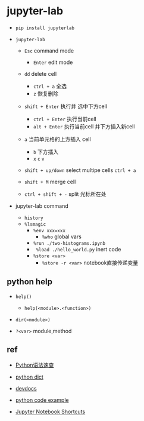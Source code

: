 # jupyter-lab
+ `pip install jupyterlab`
+ `jupyter-lab`
    + `Esc` command mode
        + `Enter` edit mode
    + `dd` delete cell
        + `ctrl + a` 全选
        + `z` 恢复删除
    + `shift + Enter` 执行并 选中下方cell
        + `ctrl + Enter` 执行当前cell
        + `alt + Enter` 执行当前cell 并下方插入新cell

    + `a` 当前单元格的上方插入 cell
        + `b` 下方插入
        + `x` `c` `v`
    + `shift + up/down` select multipe cells `ctrl + a`
    + `shift + M` merge cell
    + `ctrl + shift + -` split 光标所在处

+ jupyter-lab command
    + `history`
    + `%lsmagic`
        + `%env xxx=xxx`
            + `%who` global vars
        + `%run ./two-histograms.ipynb`
        + ` %load ./hello_world.py` inert code
        + `%store <var>`
            + `%store -r <var>` notebook直接传递变量

## python help

+ `help()`
    + `help(<module>.<function>)`

+ `dir(<module>)`

+ `?<var>` module,method

## ref
+ [Python语法速查](https://wklchris.github.io/Py3-basic.html)
+ [python dict](https://www.w3cschool.cn/python/dict)
+ [devdocs](https://devdocs.io/python~3.9/library/os)
+ [python code example](https://www.programcreek.com/python/)

+ [Jupyter Notebook Shortcuts](https://towardsdatascience.com/jypyter-notebook-shortcuts-bf0101a98330)